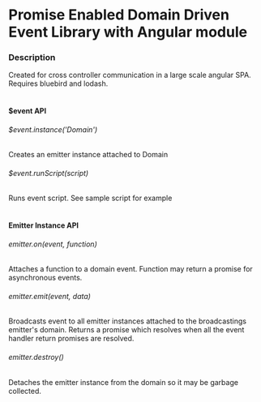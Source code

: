 # Promise Enabled Domain Driven Event Library with Angular module

### Description
Created for cross controller communication in a large scale angular SPA.  Requires bluebird and lodash.
<br/><br/>

#### $event API
###### $event.instance('Domain')
  Creates an emitter instance attached to Domain

###### $event.runScript(script)
  Runs event script.  See sample script for example
<br/><br/>
  
  
####  Emitter Instance API
###### emitter.on(event, function)
Attaches a function to a domain event.  Function may return a promise for asynchronous events.

###### emitter.emit(event, data)
Broadcasts event to all emitter instances attached to the broadcastings emitter's domain.
Returns a promise which resolves when all the event handler return promises are resolved.

###### emitter.destroy()
Detaches the emitter instance from the domain so it may be garbage collected.
